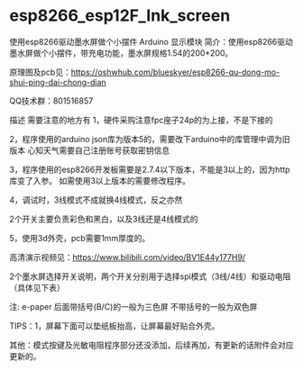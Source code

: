 # esp8266_esp12F_Ink_screen


使用esp8266驱动墨水屏做个小摆件
Arduino
显示模块
简介：使用esp8266驱动墨水屏做个小摆件，带充电功能，墨水屏规格1.54的200*200。


原理图及pcb见：https://oshwhub.com/blueskyer/esp8266-qu-dong-mo-shui-ping-dai-chong-dian

QQ技术群：801516857

描述
需要注意的地方有
1，硬件采购注意fpc座子24p的为上接，不是下接的

2，程序使用的arduino json库为版本5的，需要改下arduino中的库管理中调为旧版本
   心知天气需要自己注册账号获取密钥信息

3，程序使用的esp8266开发板需要是2.7.4以下版本，不能是3以上的，因为http库变了入参。
如需使用3以上版本的需要修改程序。

4，调试时，3线模式不成就换4线模式，反之亦然

  2个开关主要负责彩色和黑白，以及3线还是4线模式的

5，使用3d外壳，pcb需要1mm厚度的。

高清演示视频见：https://www.bilibili.com/video/BV1E44y177H9/

 


2个墨水屏选择开关说明，两个开关分别用于选择spi模式（3线/4线）和驱动电阻（具体见下表）



 

注: e-paper 后面带括号(B/C)的一般为三色屏 不带括号的一般为双色屏

 

TIPS：1，屏幕下面可以垫纸板抬高，让屏幕最好贴合外壳。

 

 

其他：模式按键及光敏电阻程序部分还没添加，后续再加，有更新的话附件会对应更新的。
